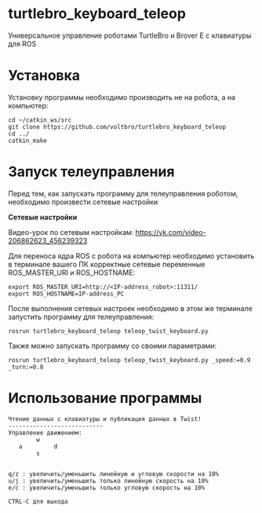 # turtlebro_keyboard_teleop
Универсальное управление роботами TurtleBro и Brover E с клавиатуры для ROS

# Установка

Установку программы необходимо производить не на робота, а на компьютер:

```
cd ~/catkin_ws/src
git clone https://github.com/voltbro/turtlebro_keyboard_teleop
cd ../
catkin_make
```

# Запуск телеуправления

Перед тем, как запускать программу для телеуправления роботом, необходимо произвести сетевые настройки

__Сетевые настройки__

Видео-урок по сетевым настройкам: https://vk.com/video-206862623_456239323

Для переноса ядра ROS c робота на компьютер необходимо установить в терминале вашего ПК корректные сетевые переменные ROS_MASTER_URI и ROS_HOSTNAME: 
```
export ROS_MASTER_URI=http://<IP-address_robot>:11311/
export ROS_HOSTNAME=IP-address_PC
```

После выполнения сетевых настроек необходимо в этом же терминале запустить программу для телеуправления:

```
rosrun turtlebro_keyboard_teleop teleop_twist_keyboard.py
```

Также можно запускать программу со своими параметрами:
```
rosrun turtlebro_keyboard_teleop teleop_twist_keyboard.py _speed:=0.9 _turn:=0.8
```

# Использование программы
```
Чтение данных с клавиатуры и публикация данных в Twist!
---------------------------
Управление движением:
        w    
   a         d
        s    


q/z : увеличить/уменьшить линейную и угловую скорости на 10%
u/j : увеличить/уменьшить только линейную скорость на 10%
e/c : увеличить/уменьшить только угловую скорость на 10%

CTRL-C для выхода
```

